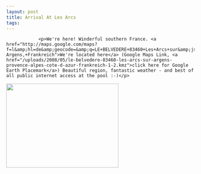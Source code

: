 ```yaml
---
layout: post
title: Arrival At Les Arcs
tags:
---
```



                <p>We're here! Winderful southern France. <a href="http://maps.google.com/maps?f=l&amp;hl=de&amp;geocode=&amp;q=LE+BELVEDERE+83460+Les+Arcs+sur&amp;jsv=111&amp;sll=43.492238,6.489497&amp;sspn=0.003347,0.010042&amp;ie=UTF8&amp;near=Argens,+La+Mure-Argens,+Frankreich">We're located here</a> (Google Maps Link, <a href="/uploads/2008/05/le-belvedere-83460-les-arcs-sur-argens-provence-alpes-cote-d-azur-frankreich-1-2.kmz">click here for Google Earth Placemark</a>) Beautiful region, fantastic weather - and best of all public internet access at the pool :-)</p>
<p><a href="/uploads/2008/05/foto-345.jpg"><img class="aligncenter size-medium wp-image-2399" title="foto-345" src="/uploads/2008/05/foto-345-300x225.jpg" alt="" width="300" height="225" /></a></p>

